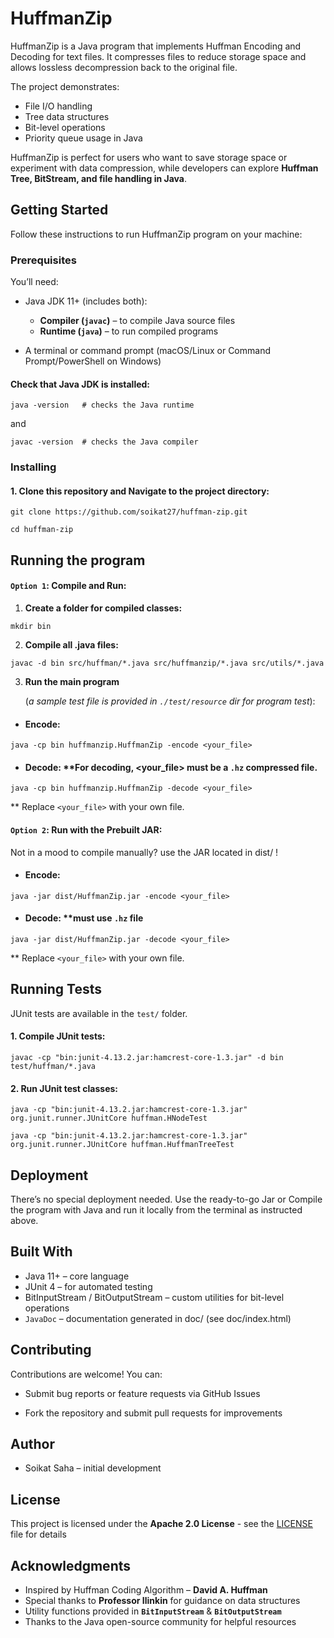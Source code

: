 # HuffmanZip 

HuffmanZip is a Java program that implements Huffman Encoding and Decoding for text files. 
It compresses files to reduce storage space and allows lossless decompression back to the original file. 

The project demonstrates:
* File I/O handling
* Tree data structures
* Bit-level operations
* Priority queue usage in Java

HuffmanZip is perfect for users who want to save storage space or experiment with data compression, while developers can explore **Huffman Tree, BitStream, and file handling in Java**.

## Getting Started

Follow these instructions to run HuffmanZip program on your machine:

### **Prerequisites**

You’ll need:

* Java JDK 11+ (includes both):
    - **Compiler (`javac`)** – to compile Java source files
    - **Runtime (`java`)** – to run compiled programs

* A terminal or command prompt (macOS/Linux or Command Prompt/PowerShell on Windows)

#### Check that Java JDK is installed:

```
java -version   # checks the Java runtime
```
and
```
javac -version  # checks the Java compiler
```

### **Installing**

#### 1. Clone this repository and Navigate to the project directory:

```
git clone https://github.com/soikat27/huffman-zip.git
```

```
cd huffman-zip
```

## Running the program


#### `Option 1`: Compile and Run:

1. **Create a folder for compiled classes:**

```
mkdir bin
```

2. **Compile all .java files:**

```
javac -d bin src/huffman/*.java src/huffmanzip/*.java src/utils/*.java
```

3. **Run the main program**

    (*a sample test file is provided in `./test/resource` dir for program test*):

* #### Encode:
```
java -cp bin huffmanzip.HuffmanZip -encode <your_file>
```

* #### Decode: **For decoding, <your_file> must be a `.hz` compressed file.
```
java -cp bin huffmanzip.HuffmanZip -decode <your_file>
``` 

** Replace `<your_file>` with your own file.


#### `Option 2`: Run with the Prebuilt JAR:
Not in a mood to compile manually? use the JAR located in dist/ !

* #### Encode:
```
java -jar dist/HuffmanZip.jar -encode <your_file>
```

* #### Decode: **must use `.hz` file
```
java -jar dist/HuffmanZip.jar -decode <your_file>
```

** Replace `<your_file>` with your own file.



## Running Tests

JUnit tests are available in the `test/` folder.

#### 1. Compile JUnit tests:

```
javac -cp "bin:junit-4.13.2.jar:hamcrest-core-1.3.jar" -d bin test/huffman/*.java
```

#### 2. Run JUnit test classes:

```
java -cp "bin:junit-4.13.2.jar:hamcrest-core-1.3.jar" org.junit.runner.JUnitCore huffman.HNodeTest
```
```
java -cp "bin:junit-4.13.2.jar:hamcrest-core-1.3.jar" org.junit.runner.JUnitCore huffman.HuffmanTreeTest
```

## Deployment

There’s no special deployment needed. Use the ready-to-go Jar or Compile the program with Java and run it locally from the terminal as instructed above.

## Built With

* Java 11+ – core language
* JUnit 4 – for automated testing
* BitInputStream / BitOutputStream – custom utilities for bit-level operations
* `JavaDoc` – documentation generated in doc/ (see doc/index.html)

## Contributing

Contributions are welcome! You can:

* Submit bug reports or feature requests via GitHub Issues

* Fork the repository and submit pull requests for improvements

## Author

* Soikat Saha – initial development


## License

This project is licensed under the **Apache 2.0 License** - see the [LICENSE](LICENSE) file for details

## Acknowledgments

* Inspired by Huffman Coding Algorithm – **David A. Huffman**
* Special thanks to **Professor Ilinkin** for guidance on data structures
* Utility functions provided in **`BitInputStream`** & **`BitOutputStream`**
* Thanks to the Java open-source community for helpful resources 